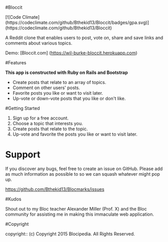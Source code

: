 #Bloccit

<!-- [![Build Status](https://travis-ci.org/Bthekid13/Blocipedia.svg?branch=master)](https://travis-ci.org/Bthekid13/Blocipedia) -->  [![Code Climate](https://codeclimate.com/github/Bthekid13/Bloccit/badges/gpa.svg)](https://codeclimate.com/github/Bthekid13/Bloccit) 

A Reddit clone that enables users to post, vote on, share and save links and comments about various topics.

Demo: [Bloccit.com] (https://wil-burke-bloccit.herokuapp.com)

#Features

**This app is constructed with Ruby on Rails and Bootstrap**

*  Create posts that relate to an array of topics.
*  Comment on other users' posts.
*  Favorite posts you like or want to visit later.
*  Up-vote or down-vote posts that you like or don't like.

#Getting Started

1. Sign up for a free account.
2. Choose a topic that interests you.
3. Create posts that relate to the topic.
4. Up-vote and favorite the posts you like or want to visit later.

# Support

If you discover any bugs, feel free to create an issue on GitHub. Please add as much information as possible to so we can squash whatever might pop up.

https://github.com/Bthekid13/Blocmarks/issues

#Kudos

Shout out to my Bloc teacher Alexander Miller (Prof. X) and the Bloc community for assisting me in making this immaculate web application.

#Copyright

copyright:: (c) Copyright 2015 Blocipedia. All Rights Reserved.
